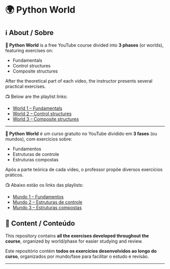 # 🌍 Python World

## ℹ️ About / Sobre 

**🐍 Python World** is a free YouTube course divided into **3 phases** (or worlds), featuring exercises on:

- Fundamentals  
- Control structures  
- Composite structures

After the theoretical part of each video, the instructor presents several practical exercises.

📺 Below are the playlist links:
- [World 1 – Fundamentals](https://bit.ly/4kKePUh)
- [World 2 – Control structures](https://bit.ly/3Z41Mom)
- [World 3 – Composite structures](https://bit.ly/3Z5o0X3)

---

**🐍 Python World** é um curso gratuito no YouTube dividido em **3 fases** (ou mundos), com exercícios sobre:

- Fundamentos
- Estruturas de controle
- Estruturas compostas

Após a parte teórica de cada vídeo, o professor propõe diversos exercícios práticos.

📺 Abaixo estão os links das playlists:
- [Mundo 1 – Fundamentos](https://bit.ly/4kKePUh)
- [Mundo 2 – Estruturas de controle](https://bit.ly/3Z41Mom)
- [Mundo 3 – Estruturas compostas](https://bit.ly/3Z5o0X3)

## 📁 Content / Conteúdo 

This repository contains **all the exercises developed throughout the course**, organized by world/phase for easier studying and review.

Este repositório contém **todos os exercícios desenvolvidos ao longo do curso**, organizados por mundo/fase para facilitar o estudo e revisão.

---